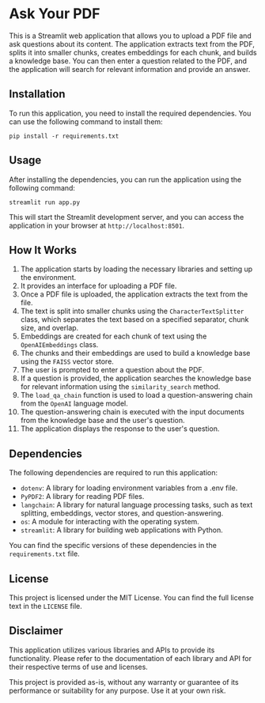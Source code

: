 # Ask Your PDF

This is a Streamlit web application that allows you to upload a PDF file and ask questions about its content. The application extracts text from the PDF, splits it into smaller chunks, creates embeddings for each chunk, and builds a knowledge base. You can then enter a question related to the PDF, and the application will search for relevant information and provide an answer.

## Installation

To run this application, you need to install the required dependencies. You can use the following command to install them:

```shell
pip install -r requirements.txt
```

## Usage

After installing the dependencies, you can run the application using the following command:

```shell
streamlit run app.py
```

This will start the Streamlit development server, and you can access the application in your browser at `http://localhost:8501`.

## How It Works

1. The application starts by loading the necessary libraries and setting up the environment.
2. It provides an interface for uploading a PDF file.
3. Once a PDF file is uploaded, the application extracts the text from the file.
4. The text is split into smaller chunks using the `CharacterTextSplitter` class, which separates the text based on a specified separator, chunk size, and overlap.
5. Embeddings are created for each chunk of text using the `OpenAIEmbeddings` class.
6. The chunks and their embeddings are used to build a knowledge base using the `FAISS` vector store.
7. The user is prompted to enter a question about the PDF.
8. If a question is provided, the application searches the knowledge base for relevant information using the `similarity_search` method.
9. The `load_qa_chain` function is used to load a question-answering chain from the `OpenAI` language model.
10. The question-answering chain is executed with the input documents from the knowledge base and the user's question.
11. The application displays the response to the user's question.

## Dependencies

The following dependencies are required to run this application:

- `dotenv`: A library for loading environment variables from a .env file.
- `PyPDF2`: A library for reading PDF files.
- `langchain`: A library for natural language processing tasks, such as text splitting, embeddings, vector stores, and question-answering.
- `os`: A module for interacting with the operating system.
- `streamlit`: A library for building web applications with Python.

You can find the specific versions of these dependencies in the `requirements.txt` file.

## License

This project is licensed under the MIT License. You can find the full license text in the `LICENSE` file.

## Disclaimer

This application utilizes various libraries and APIs to provide its functionality. Please refer to the documentation of each library and API for their respective terms of use and licenses.

This project is provided as-is, without any warranty or guarantee of its performance or suitability for any purpose. Use it at your own risk.